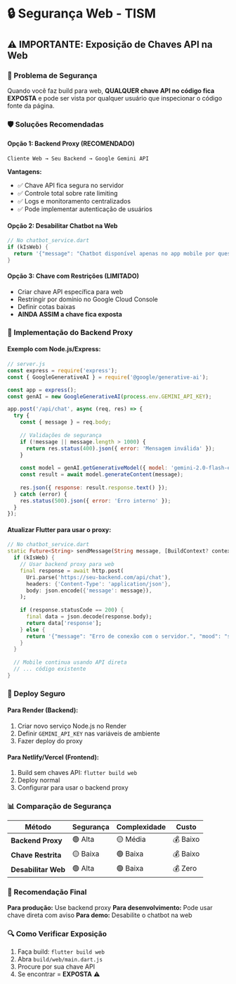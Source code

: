 # 🔒 Segurança Web - TISM

## ⚠️ IMPORTANTE: Exposição de Chaves API na Web

### 🚨 Problema de Segurança

Quando você faz build para web, **QUALQUER chave API no código fica EXPOSTA** e pode ser vista por qualquer usuário que inspecionar o código fonte da página.

### 🛡️ Soluções Recomendadas

#### **Opção 1: Backend Proxy (RECOMENDADO)**
```
Cliente Web → Seu Backend → Google Gemini API
```

**Vantagens:**
- ✅ Chave API fica segura no servidor
- ✅ Controle total sobre rate limiting
- ✅ Logs e monitoramento centralizados
- ✅ Pode implementar autenticação de usuários

#### **Opção 2: Desabilitar Chatbot na Web**
```dart
// No chatbot_service.dart
if (kIsWeb) {
  return '{"message": "Chatbot disponível apenas no app mobile por questões de segurança.", "mood": "smile"}';
}
```

#### **Opção 3: Chave com Restrições (LIMITADO)**
- Criar chave API específica para web
- Restringir por domínio no Google Cloud Console
- Definir cotas baixas
- **AINDA ASSIM a chave fica exposta**

### 🔧 Implementação do Backend Proxy

#### **Exemplo com Node.js/Express:**
```javascript
// server.js
const express = require('express');
const { GoogleGenerativeAI } = require('@google/generative-ai');

const app = express();
const genAI = new GoogleGenerativeAI(process.env.GEMINI_API_KEY);

app.post('/api/chat', async (req, res) => {
  try {
    const { message } = req.body;
    
    // Validações de segurança
    if (!message || message.length > 1000) {
      return res.status(400).json({ error: 'Mensagem inválida' });
    }
    
    const model = genAI.getGenerativeModel({ model: 'gemini-2.0-flash-exp' });
    const result = await model.generateContent(message);
    
    res.json({ response: result.response.text() });
  } catch (error) {
    res.status(500).json({ error: 'Erro interno' });
  }
});
```

#### **Atualizar Flutter para usar o proxy:**
```dart
// No chatbot_service.dart
static Future<String> sendMessage(String message, [BuildContext? context]) async {
  if (kIsWeb) {
    // Usar backend proxy para web
    final response = await http.post(
      Uri.parse('https://seu-backend.com/api/chat'),
      headers: {'Content-Type': 'application/json'},
      body: json.encode({'message': message}),
    );
    
    if (response.statusCode == 200) {
      final data = json.decode(response.body);
      return data['response'];
    } else {
      return '{"message": "Erro de conexão com o servidor.", "mood": "sweat"}';
    }
  }
  
  // Mobile continua usando API direta
  // ... código existente
}
```

### 🚀 Deploy Seguro

#### **Para Render (Backend):**
1. Criar novo serviço Node.js no Render
2. Definir `GEMINI_API_KEY` nas variáveis de ambiente
3. Fazer deploy do proxy

#### **Para Netlify/Vercel (Frontend):**
1. Build sem chaves API: `flutter build web`
2. Deploy normal
3. Configurar para usar o backend proxy

### 📊 Comparação de Segurança

| Método | Segurança | Complexidade | Custo |
|--------|-----------|--------------|-------|
| **Backend Proxy** | 🟢 Alta | 🟡 Média | 💰 Baixo |
| **Chave Restrita** | 🟡 Baixa | 🟢 Baixa | 💰 Baixo |
| **Desabilitar Web** | 🟢 Alta | 🟢 Baixa | 💰 Zero |

### 🎯 Recomendação Final

**Para produção:** Use backend proxy
**Para desenvolvimento:** Pode usar chave direta com aviso
**Para demo:** Desabilite o chatbot na web

### 🔍 Como Verificar Exposição

1. Faça build: `flutter build web`
2. Abra `build/web/main.dart.js`
3. Procure por sua chave API
4. Se encontrar = **EXPOSTA** ⚠️